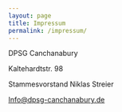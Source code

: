 ```yaml
---
layout: page
title: Impressum
permalink: /impressum/
---
```




DPSG Canchanabury

Kaltehardtstr. 98

Stammesvorstand Niklas Streier

Info@dpsg-canchanabury.de
